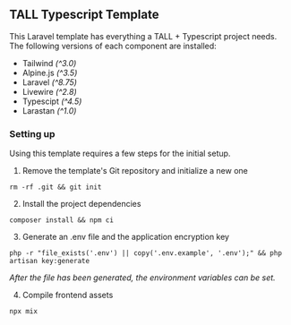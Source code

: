 ## TALL Typescript Template
This Laravel template has everything a TALL + Typescript project needs. The following versions of each component are installed:

- Tailwind *(^3.0)*
- Alpine.js *(^3.5)*
- Laravel *(^8.75)*
- Livewire *(^2.8)*
- Typescipt *(^4.5)*
- Larastan *(^1.0)*

### Setting up
Using this template requires a few steps for the initial setup.

1. Remove the template's Git repository and initialize a new one
```shell
rm -rf .git && git init
```

2. Install the project dependencies
```shell
composer install && npm ci
```

3. Generate an .env file and the application encryption key
```shell
php -r "file_exists('.env') || copy('.env.example', '.env');" && php artisan key:generate
```
*After the file has been generated, the environment variables can be set.*

4. Compile frontend assets
```shell
npx mix
```
